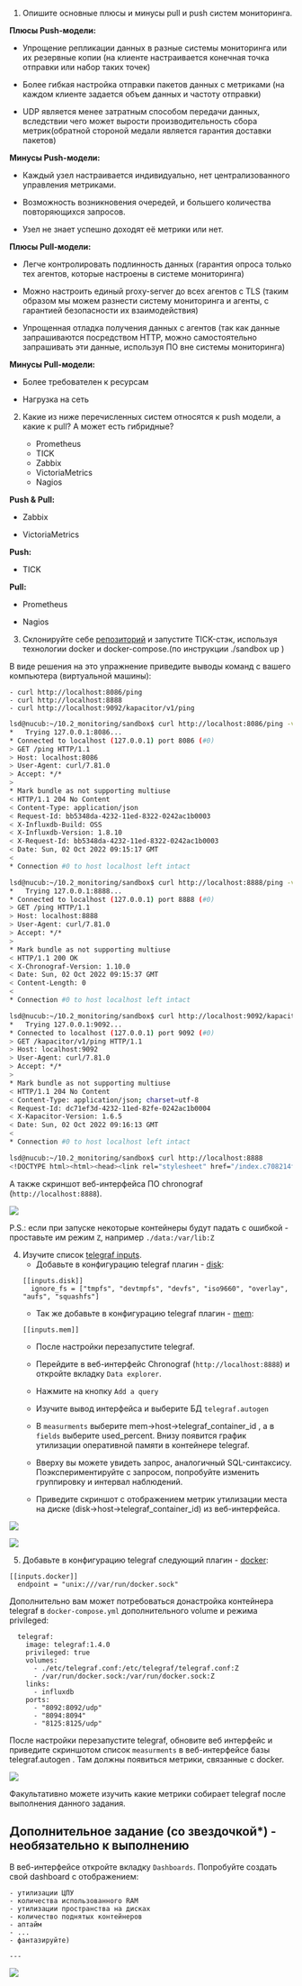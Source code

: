 1. Опишите основные плюсы и минусы pull и push систем мониторинга.

**Плюсы Push-модели:**

- Упрощение репликации данных в разные системы мониторинга или их резервные копии (на клиенте настраивается конечная точка отправки или набор таких точек)

- Более гибкая настройка отправки пакетов данных с  метриками (на каждом клиенте задается объем данных и частоту отправки)

- UDP является менее затратным способом передачи данных, вследствии чего может вырости производительность сбора метрик(обратной стороной медали является гарантия доставки пакетов)

**Минусы Push-модели:**

- Каждый узел настраивается индивидуально, нет централизованного управления метриками.

- Возможность возникновения очередей, и большего количества повторяющихся запросов.

- Узел не знает успешно доходят её метрики или нет.

**Плюсы Pull-модели:**

- Легче контролировать подлинность данных (гарантия опроса только тех агентов, которые настроены в системе мониторинга)

- Можно настроить единый proxy-server до всех агентов с TLS (таким образом мы можем разнести систему мониторинга и агенты, с гарантией безопасности их взаимодействия)

- Упрощенная отладка получения данных с агентов (так как данные запрашиваются посредством HTTP, можно самостоятельно запрашивать эти данные, используя ПО вне системы мониторинга)

**Минусы Pull-модели:**

- Более требователен к ресурсам

- Нагрузка на сеть

2. Какие из ниже перечисленных систем относятся к push модели, а какие к pull? А может есть гибридные?

    - Prometheus 
    - TICK
    - Zabbix
    - VictoriaMetrics
    - Nagios

**Push & Pull:**

- Zabbix

- VictoriaMetrics

**Push:**

- TICK

**Pull:**

- Prometheus
  
- Nagios

3. Склонируйте себе [репозиторий](https://github.com/influxdata/sandbox/tree/master) и запустите TICK-стэк, 
используя технологии docker и docker-compose.(по инструкции ./sandbox up )

В виде решения на это упражнение приведите выводы команд с вашего компьютера (виртуальной машины):

    - curl http://localhost:8086/ping
    - curl http://localhost:8888
    - curl http://localhost:9092/kapacitor/v1/ping

```bash
lsd@nucub:~/10.2_monitoring/sandbox$ curl http://localhost:8086/ping -v
*   Trying 127.0.0.1:8086...
* Connected to localhost (127.0.0.1) port 8086 (#0)
> GET /ping HTTP/1.1
> Host: localhost:8086
> User-Agent: curl/7.81.0
> Accept: */*
> 
* Mark bundle as not supporting multiuse
< HTTP/1.1 204 No Content
< Content-Type: application/json
< Request-Id: bb5348da-4232-11ed-8322-0242ac1b0003
< X-Influxdb-Build: OSS
< X-Influxdb-Version: 1.8.10
< X-Request-Id: bb5348da-4232-11ed-8322-0242ac1b0003
< Date: Sun, 02 Oct 2022 09:15:17 GMT
< 
* Connection #0 to host localhost left intact
```

```bash
lsd@nucub:~/10.2_monitoring/sandbox$ curl http://localhost:8888/ping -v
*   Trying 127.0.0.1:8888...
* Connected to localhost (127.0.0.1) port 8888 (#0)
> GET /ping HTTP/1.1
> Host: localhost:8888
> User-Agent: curl/7.81.0
> Accept: */*
> 
* Mark bundle as not supporting multiuse
< HTTP/1.1 200 OK
< X-Chronograf-Version: 1.10.0
< Date: Sun, 02 Oct 2022 09:15:37 GMT
< Content-Length: 0
< 
* Connection #0 to host localhost left intact
```

```bash
lsd@nucub:~/10.2_monitoring/sandbox$ curl http://localhost:9092/kapacitor/v1/ping -v
*   Trying 127.0.0.1:9092...
* Connected to localhost (127.0.0.1) port 9092 (#0)
> GET /kapacitor/v1/ping HTTP/1.1
> Host: localhost:9092
> User-Agent: curl/7.81.0
> Accept: */*
> 
* Mark bundle as not supporting multiuse
< HTTP/1.1 204 No Content
< Content-Type: application/json; charset=utf-8
< Request-Id: dc71ef3d-4232-11ed-82fe-0242ac1b0004
< X-Kapacitor-Version: 1.6.5
< Date: Sun, 02 Oct 2022 09:16:13 GMT
< 
* Connection #0 to host localhost left intact
```

```bash
lsd@nucub:~/10.2_monitoring/sandbox$ curl http://localhost:8888
<!DOCTYPE html><html><head><link rel="stylesheet" href="/index.c708214f.css"><meta http-equiv="Content-type" content="text/html; charset=utf-8"><title>Chronograf</title><link rel="icon shortcut" href="/favicon.70d63073.ico"></head><body> <div id="react-root" data-basepath=""></div> <script type="module" src="/index.e81b88ee.js"></script><script src="/index.a6955a67.js" nomodule="" defer></script> </body></html>
```

А также скриншот веб-интерфейса ПО chronograf (`http://localhost:8888`). 

<p align="left">
  <img src="./pic/monitoring1.png">
</p>

P.S.: если при запуске некоторые контейнеры будут падать с ошибкой - проставьте им режим `Z`, например
`./data:/var/lib:Z`

4. Изучите список [telegraf inputs](https://github.com/influxdata/telegraf/tree/master/plugins/inputs).
    - Добавьте в конфигурацию telegraf плагин - [disk](https://github.com/influxdata/telegraf/tree/master/plugins/inputs/disk):
    ```
    [[inputs.disk]]
      ignore_fs = ["tmpfs", "devtmpfs", "devfs", "iso9660", "overlay", "aufs", "squashfs"]
    ```
    - Так же добавьте в конфигурацию telegraf плагин - [mem](https://github.com/influxdata/telegraf/tree/master/plugins/inputs/mem):
    ```
    [[inputs.mem]]
    ```
    - После настройки перезапустите telegraf.
 
    - Перейдите в веб-интерфейс Chronograf (`http://localhost:8888`) и откройте вкладку `Data explorer`.
    - Нажмите на кнопку `Add a query`
    - Изучите вывод интерфейса и выберите БД `telegraf.autogen`
    - В `measurments` выберите mem->host->telegraf_container_id , а в `fields` выберите used_percent. 
    Внизу появится график утилизации оперативной памяти в контейнере telegraf.
    - Вверху вы можете увидеть запрос, аналогичный SQL-синтаксису. 
    Поэкспериментируйте с запросом, попробуйте изменить группировку и интервал наблюдений.
    - Приведите скриншот с отображением
    метрик утилизации места на диске (disk->host->telegraf_container_id) из веб-интерфейса.  

<p align="left">
  <img src="./pic/monitoring2.png">
</p>

<p align="left">
  <img src="./pic/monitoring3.png">
</p>

5. Добавьте в конфигурацию telegraf следующий плагин - [docker](https://github.com/influxdata/telegraf/tree/master/plugins/inputs/docker):
```
[[inputs.docker]]
  endpoint = "unix:///var/run/docker.sock"
```

Дополнительно вам может потребоваться донастройка контейнера telegraf в `docker-compose.yml` дополнительного volume и 
режима privileged:
```
  telegraf:
    image: telegraf:1.4.0
    privileged: true
    volumes:
      - ./etc/telegraf.conf:/etc/telegraf/telegraf.conf:Z
      - /var/run/docker.sock:/var/run/docker.sock:Z
    links:
      - influxdb
    ports:
      - "8092:8092/udp"
      - "8094:8094"
      - "8125:8125/udp"
```

После настройки перезапустите telegraf, обновите веб интерфейс и приведите скриншотом список `measurments` в 
веб-интерфейсе базы telegraf.autogen . Там должны появиться метрики, связанные с docker.

<p align="left">
  <img src="./pic/monitoring4.png">
</p>

Факультативно можете изучить какие метрики собирает telegraf после выполнения данного задания.

## Дополнительное задание (со звездочкой*) - необязательно к выполнению

В веб-интерфейсе откройте вкладку `Dashboards`. Попробуйте создать свой dashboard с отображением:

    - утилизации ЦПУ
    - количества использованного RAM
    - утилизации пространства на дисках
    - количество поднятых контейнеров
    - аптайм
    - ...
    - фантазируйте)
    
    ---

<p align="left">
  <img src="./pic/monitoring5.png">
</p>
